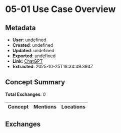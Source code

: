 # **05-01 Use Case Overview**

## Metadata

- **User**: undefined
- **Created**: undefined
- **Updated**: undefined
- **Exported**: undefined
- **Link**: [ChatGPT](undefined)
- **Extracted**: 2025-10-25T18:34:49.394Z

## Concept Summary

**Total Exchanges**: 0

| Concept | Mentions | Locations |
|---------|----------|----------|

## Exchanges

